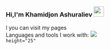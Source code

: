 ### Hi,I'm Khamidjon Ashuraliev <img src="https://media2.giphy.com/media/3nbbQlUpGDdgA/200w.webp?cid=ecf05e47hojg92df4hge0ddbkr8d9vq7ww33ejydrtbq9m8i&ep=v1_gifs_search&rid=200w.webp&ct=g" width="27px">
I you can visit my pages
<br />
Languages and tools I work with:
<code><img src="https://cdn.pixabay.com/photo/2017/08/05/11/16/logo-2582748_640.png"> height="25" </code>
